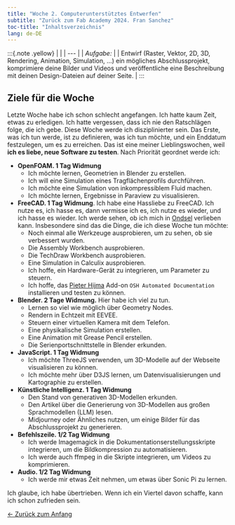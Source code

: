 ```yaml
---
title: "Woche 2. Computerunterstütztes Entwerfen"
subtitle: "Zurück zum Fab Academy 2024. Fran Sanchez"
toc-title: "Inhaltsverzeichnis"
lang: de-DE
---
```

:::{.note .yellow}
|     |
| --- |
| *Aufgabe:* |
| Entwirf (Raster, Vektor, 2D, 3D, Rendering, Animation, Simulation, ...) ein mögliches Abschlussprojekt, komprimiere deine Bilder und Videos und veröffentliche eine Beschreibung mit deinen Design-Dateien auf deiner Seite.  |
:::

## Ziele für die Woche

Letzte Woche habe ich schon schlecht angefangen. Ich hatte kaum Zeit, etwas zu erledigen. Ich hatte vergessen, dass ich nie den Ratschlägen folge, die ich gebe. Diese Woche werde ich disziplinierter sein. Das Erste, was ich tun werde, ist zu definieren, was ich tun möchte, und ein Enddatum festzulegen, um es zu erreichen. Das ist eine meiner Lieblingswochen, weil **ich es liebe, neue Software zu testen**. Nach Priorität geordnet werde ich:

- **OpenFOAM. 1 Tag Widmung**
  - Ich möchte lernen, Geometrien in Blender zu erstellen.
  - Ich will eine Simulation eines Tragflächenprofils durchführen.
  - Ich möchte eine Simulation von inkompressiblem Fluid machen.
  - Ich möchte lernen, Ergebnisse in Paraview zu visualisieren.
- **FreeCAD. 1 Tag Widmung**. Ich habe eine Hassliebe zu FreeCAD. Ich nutze es, ich hasse es, dann vermisse ich es, ich nutze es wieder, und ich hasse es wieder. Ich werde sehen, ob ich mich in [Ondsel](https://ondsel.com) verlieben kann. Insbesondere sind das die Dinge, die ich diese Woche tun möchte:
  - Noch einmal alle Werkzeuge ausprobieren, um zu sehen, ob sie verbessert wurden.
  - Die Assembly Workbench ausprobieren.
  - Die TechDraw Workbench ausprobieren.
  - Eine Simulation in Calculix ausprobieren.
  - Ich hoffe, ein Hardware-Gerät zu integrieren, um Parameter zu steuern.
  - Ich hoffe, das [Pieter Hijma](https://pieterhijma.net/index.html) Add-on `OSH Automated Documentation` installieren und testen zu können.
- **Blender. 2 Tage Widmung.** Hier habe ich viel zu tun.
  - Lernen so viel wie möglich über Geometry Nodes.
  - Rendern in Echtzeit mit EEVEE.
  - Steuern einer virtuellen Kamera mit dem Telefon.
  - Eine physikalische Simulation erstellen.
  - Eine Animation mit Grease Pencil erstellen.
  - Die Serienportschnittstelle in Blender erkunden.
- **JavaScript. 1 Tag Widmung**
  - Ich möchte ThreeJS verwenden, um 3D-Modelle auf der Webseite visualisieren zu können.
  - Ich möchte mehr über D3JS lernen, um Datenvisualisierungen und Kartographie zu erstellen.
- **Künstliche Intelligenz. 1 Tag Widmung**
  - Den Stand von generativen 3D-Modellen erkunden.
  - Den Artikel über die Generierung von 3D-Modellen aus großen Sprachmodellen (LLM) lesen.
  - Midjourney oder Ähnliches nutzen, um einige Bilder für das Abschlussprojekt zu generieren.
- **Befehlszeile. 1/2 Tag Widmung**
  - Ich werde Imagemagick in die Dokumentationserstellungsskripte integrieren, um die Bildkompression zu automatisieren.
  - Ich werde auch ffmpeg in die Skripte integrieren, um Videos zu komprimieren.
- **Audio. 1/2 Tag Widmung**
  - Ich werde mir etwas Zeit nehmen, um etwas über Sonic Pi zu lernen.

Ich glaube, ich habe übertrieben. Wenn ich ein Viertel davon schaffe, kann ich schon zufrieden sein.

[← Zurück zum Anfang](index-de.md) 

